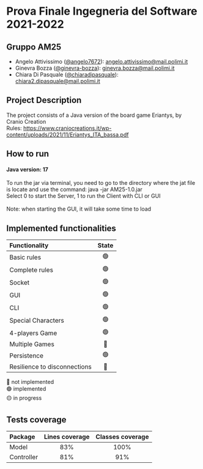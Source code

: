 # Prova Finale Ingegneria del Software 2021-2022
## Gruppo AM25

-   Angelo Attivissimo ([@angelo7672](https://github.com/angelo7672)): angelo.attivissimo@mail.polimi.it
-   Ginevra Bozza ([@ginevra-bozza](https://github.com/ginevra-bozza)): ginevra.bozza@mail.polimi.it
-   Chiara Di Pasquale ([@chiaradipasquale](https://github.com/chiaradipasquale)): chiara2.dipasquale@mail.polimi.it

## Project Description
The project consists of a Java version of the board game Eriantys, by Cranio Creation <br>
Rules: https://www.craniocreations.it/wp-content/uploads/2021/11/Eriantys_ITA_bassa.pdf

## How to run
#### Java version: 17 <br>
To run the jar via terminal, you need to go to the directory where the jat file is locate and use the command: java -jar AM25-1.0.jar <br>
Select 0 to start the Server, 1 to run the Client with CLI or GUI <br> <br>
Note: when starting the GUI, it will take some time to load 

## Implemented functionalities

| Functionality                |                      State                         |
|:-----------------------------|:--------------------------------------------------:|
| Basic rules                  | 🟢 |
| Complete rules               | 🟢 |
| Socket                       | 🟢 |
| GUI                          | 🟢 |
| CLI                          | 🟢 |
| Special Characters           | 🟢 |
| 4-players Game               | 🟢 |
| Multiple Games               | 🔴 |
| Persistence                  | 🟢 |
| Resilience to disconnections | 🔴 |


🔴 not implemented <br>
🟢 implemented <br>
🟡 in progress <br>

## Tests coverage
| Package     |  Lines coverage  |  Classes coverage |
|:------------|:----------------:|:-----------------:|
| Model       |       83%        |       100%        |
| Controller  |       81%        |       91%         |

